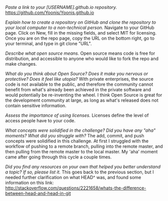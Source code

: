 _Paste a link to your [USERNAME].github.io repository._ 
https://github.com/Yoonis/Yoonis.github.io

_Explain how to create a repository on GitHub and clone the repository to your local computer to a non-technical person._
Navigate to your GitHub page. Click on New, fill in the missing fields, and select MIT for licensing.
Once you are on the repo page, copy the URL on the bottom right, go to your terminal, and type in git clone "URL".

_Describe what open source means._
Open source means code is free for distribution, and accessible to anyone who would like to fork the repo and make changes.

_What do you think about Open Source? Does it make you nervous or protective? Does it feel like utopia?_
With private enterprises, the source code is not available to the public, and therefore the community cannot benefit from what's already been achieved in the private software and would potentially be re-inventing the wheel. I think Open Source is great for the development community at large, as long as what's released does not contain sensitive information.

_Assess the importance of using licenses._
Licenses define the level of access people have to your code. 

_What concepts were solidified in the challenge? Did you have any "aha" moments? What did you struggle with?_
The add, commit, and push concepts were solidified in this challenge. 
At first I struggled with the workflow of pushing to a remote branch, pulling into the remote master, and then pulling from the remote master to the local master. My 'aha' moment came after going through this cycle a couple times.

_Did you find any resources on your own that helped you better understand a topic? If so, please list it._
This goes back to the previous section, but I needed further clarification on what HEAD^ was, and found some information on this link:
http://stackoverflow.com/questions/2221658/whats-the-difference-between-head-and-head-in-git
